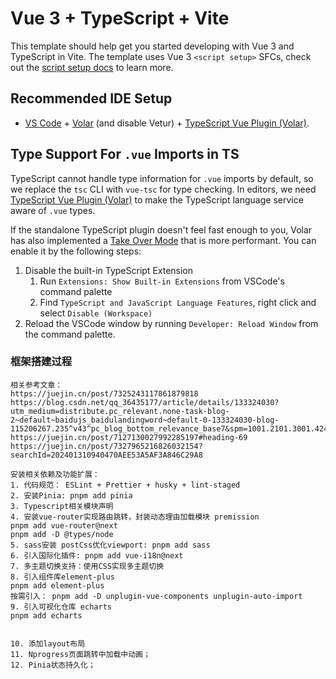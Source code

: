 # Vue 3 + TypeScript + Vite

This template should help get you started developing with Vue 3 and TypeScript in Vite. The template uses Vue 3 `<script setup>` SFCs, check out the [script setup docs](https://v3.vuejs.org/api/sfc-script-setup.html#sfc-script-setup) to learn more.

## Recommended IDE Setup

- [VS Code](https://code.visualstudio.com/) + [Volar](https://marketplace.visualstudio.com/items?itemName=Vue.volar) (and disable Vetur) + [TypeScript Vue Plugin (Volar)](https://marketplace.visualstudio.com/items?itemName=Vue.vscode-typescript-vue-plugin).

## Type Support For `.vue` Imports in TS

TypeScript cannot handle type information for `.vue` imports by default, so we replace the `tsc` CLI with `vue-tsc` for type checking. In editors, we need [TypeScript Vue Plugin (Volar)](https://marketplace.visualstudio.com/items?itemName=Vue.vscode-typescript-vue-plugin) to make the TypeScript language service aware of `.vue` types.

If the standalone TypeScript plugin doesn't feel fast enough to you, Volar has also implemented a [Take Over Mode](https://github.com/johnsoncodehk/volar/discussions/471#discussioncomment-1361669) that is more performant. You can enable it by the following steps:

1. Disable the built-in TypeScript Extension
   1. Run `Extensions: Show Built-in Extensions` from VSCode's command palette
   2. Find `TypeScript and JavaScript Language Features`, right click and select `Disable (Workspace)`
2. Reload the VSCode window by running `Developer: Reload Window` from the command palette.

### 框架搭建过程

```
相关参考文章：
https://juejin.cn/post/7325243117861879818
https://blog.csdn.net/qq_36435177/article/details/133324030?utm_medium=distribute.pc_relevant.none-task-blog-2~default~baidujs_baidulandingword~default-0-133324030-blog-115206267.235^v43^pc_blog_bottom_relevance_base7&spm=1001.2101.3001.4242.1&utm_relevant_index=1
https://juejin.cn/post/7127130027992285197#heading-69
https://juejin.cn/post/7327965216826032154?searchId=202401310940470AEE53A5AF3A846C29A8

安装相关依赖及功能扩展：
1. 代码规范： ESLint + Prettier + husky + lint-staged
2. 安装Pinia: pnpm add pinia
3. Typescript相关模块声明
4. 安装vue-router实现路由跳转，封装动态理由加载模块 premission
pnpm add vue-router@next
pnpm add -D @types/node
5. sass安装 postCss优化viewport: pnpm add sass
6. 引入国际化插件: pnpm add vue-i18n@next
7. 多主题切换支持：使用CSS实现多主题切换
8. 引入组件库element-plus
pnpm add element-plus
按需引入： pnpm add -D unplugin-vue-components unplugin-auto-import
9. 引入可视化仓库 echarts
pnpm add echarts


10. 添加layout布局
11. Nprogress页面跳转中加载中动画；
12. Pinia状态持久化；
```
